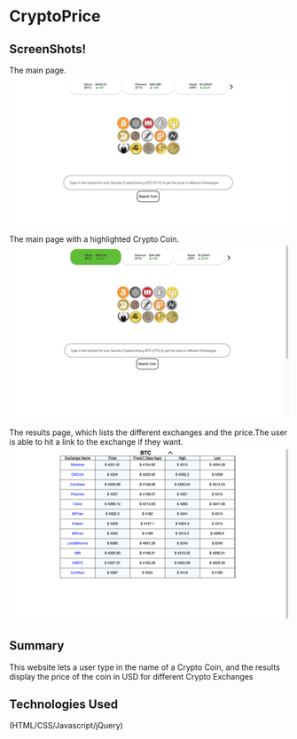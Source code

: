 # CryptoPrice

## ScreenShots!


The main page.
![Main Page](/MainPage.png "Optional Title")

The main page with a highlighted Crypto Coin.
![Main Page with highlights](/MainPage2.png "Optional Title")

The results page, which lists the different exchanges and the price.The user is able to hit a link to the exchange if they want.
![Results Page](/ResultsPage.png "Optional Title")


## Summary

This website lets a user type in the name of a Crypto Coin, and the results display the price of the coin in USD for different Crypto Exchanges

## Technologies Used

(HTML/CSS/Javascript/jQuery)


